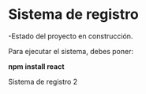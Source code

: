 <h1> Sistema de registro</h1>

-Estado del proyecto en construcción. 

Para ejecutar el sistema, debes poner:

**npm install react**

Sistema de registro 2


